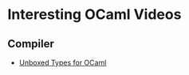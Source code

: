 # Interesting OCaml Videos

## Compiler

* [Unboxed Types for OCaml](https://www.youtube.com/watch?v=RV-4Xddk0Yc)
